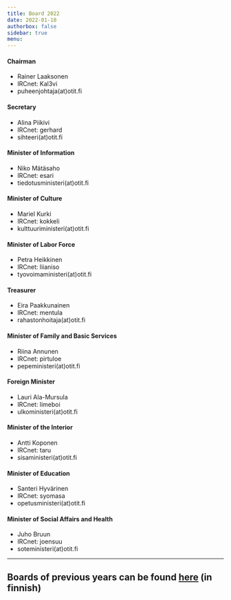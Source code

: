 ```yaml
---
title: Board 2022
date: 2022-01-10
authorbox: false
sidebar: true
menu:
---
```


#### Chairman
- Rainer Laaksonen
- IRCnet: Kal3vi
- puheenjohtaja(at)otit.fi

#### Secretary
- Alina Piikivi
- IRCnet: gerhard
- sihteeri(at)otit.fi

#### Minister of Information
- Niko Mätäsaho
- IRCnet: esari
- tiedotusministeri(at)otit.fi

#### Minister of Culture
- Mariel Kurki
- IRCnet: kokkeli
- kulttuuriministeri(at)otit.fi

#### Minister of Labor Force
- Petra Heikkinen
- IRCnet: liianiso
- tyovoimaministeri(at)otit.fi

#### Treasurer
- Eira Paakkunainen
- IRCnet: mentula
- rahastonhoitaja(at)otit.fi

#### Minister of Family and Basic Services
- Riina Annunen
- IRCnet: pirtuloe
- pepeministeri(at)otit.fi

#### Foreign Minister
- Lauri Ala-Mursula
- IRCnet: limeboi
- ulkoministeri(at)otit.fi

#### Minister of the Interior
- Antti Koponen
- IRCnet: taru
- sisaministeri(at)otit.fi

#### Minister of Education
- Santeri Hyvärinen
- IRCnet: syomasa
- opetusministeri(at)otit.fi

#### Minister of Social Affairs and Health
- Juho Bruun
- IRCnet: joensuu
- soteministeri(at)otit.fi

---

## Boards of previous years can be found [here](/kilta/wanhat-toimijat) (in finnish)